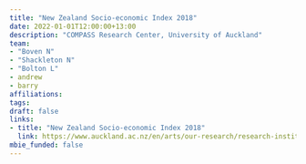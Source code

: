 ```yaml
---
title: "New Zealand Socio-economic Index 2018"
date: 2022-01-01T12:00:00+13:00
description: "COMPASS Research Center, University of Auckland"
team:
- "Boven N"
- "Shackleton N"
- "Bolton L"
- andrew
- barry
affiliations:
tags:
draft: false
links:
- title: "New Zealand Socio-economic Index 2018"
  link: https://www.auckland.ac.nz/en/arts/our-research/research-institutes-centres-groups/compass/whole-population-data-analysis/nzsei.html
mbie_funded: false
---
```

